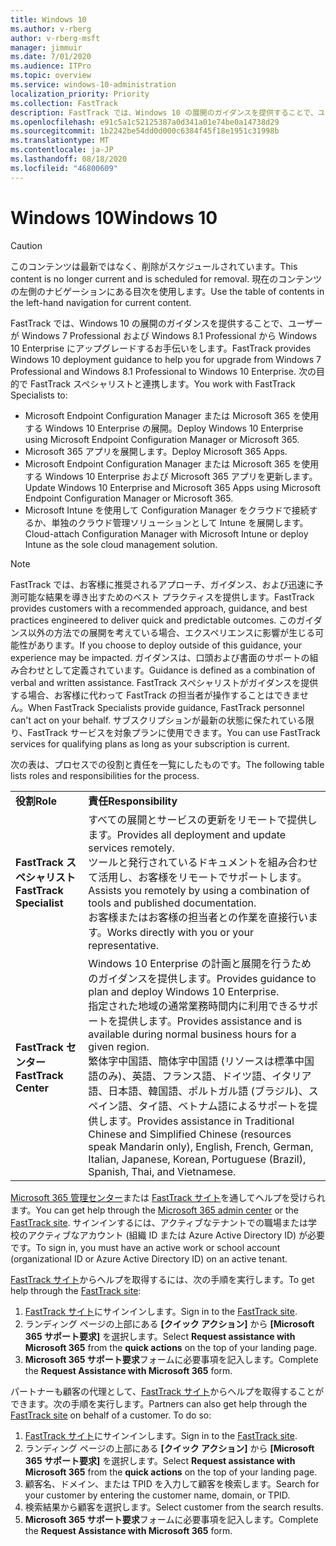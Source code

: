 ```yaml
---
title: Windows 10
ms.author: v-rberg
author: v-rberg-msft
manager: jimmuir
ms.date: 7/01/2020
ms.audience: ITPro
ms.topic: overview
ms.service: windows-10-administration
localization_priority: Priority
ms.collection: FastTrack
description: FastTrack では、Windows 10 の展開のガイダンスを提供することで、ユーザーが Windows 7 Professional および Windows 8.1 Professional から Windows 10 Enterprise にアップグレードするお手伝いをします。
ms.openlocfilehash: e91c5a1c52125387a0d341a01e74be0a14738d29
ms.sourcegitcommit: 1b2242be54dd0d000c6384f45f18e1951c31998b
ms.translationtype: MT
ms.contentlocale: ja-JP
ms.lasthandoff: 08/18/2020
ms.locfileid: "46800609"
---
```

# <a name="windows-10"></a><span data-ttu-id="e3bf9-103">Windows 10</span><span class="sxs-lookup"><span data-stu-id="e3bf9-103">Windows 10</span></span>

> [!CAUTION]
> <span data-ttu-id="e3bf9-104">このコンテンツは最新ではなく、削除がスケジュールされています。</span><span class="sxs-lookup"><span data-stu-id="e3bf9-104">This content is no longer current and is scheduled for removal.</span></span> <span data-ttu-id="e3bf9-105">現在のコンテンツの左側のナビゲーションにある目次を使用します。</span><span class="sxs-lookup"><span data-stu-id="e3bf9-105">Use the table of contents in the left-hand navigation for current content.</span></span>

<span data-ttu-id="e3bf9-106">FastTrack では、Windows 10 の展開のガイダンスを提供することで、ユーザーが Windows 7 Professional および Windows 8.1 Professional から Windows 10 Enterprise にアップグレードするお手伝いをします。</span><span class="sxs-lookup"><span data-stu-id="e3bf9-106">FastTrack provides Windows 10 deployment guidance to help you for upgrade from Windows 7 Professional and Windows 8.1 Professional to Windows 10 Enterprise.</span></span> <span data-ttu-id="e3bf9-107">次の目的で FastTrack スペシャリストと連携します。</span><span class="sxs-lookup"><span data-stu-id="e3bf9-107">You work with FastTrack Specialists to:</span></span>

- <span data-ttu-id="e3bf9-108">Microsoft Endpoint Configuration Manager または Microsoft 365 を使用する Windows 10 Enterprise の展開。</span><span class="sxs-lookup"><span data-stu-id="e3bf9-108">Deploy Windows 10 Enterprise using Microsoft Endpoint Configuration Manager or Microsoft 365.</span></span>
- <span data-ttu-id="e3bf9-109">Microsoft 365 アプリを展開します。</span><span class="sxs-lookup"><span data-stu-id="e3bf9-109">Deploy Microsoft 365 Apps.</span></span> 
- <span data-ttu-id="e3bf9-110">Microsoft Endpoint Configuration Manager または Microsoft 365 を使用する Windows 10 Enterprise および Microsoft 365 アプリを更新します。</span><span class="sxs-lookup"><span data-stu-id="e3bf9-110">Update Windows 10 Enterprise and Microsoft 365 Apps using Microsoft Endpoint Configuration Manager or Microsoft 365.</span></span>
- <span data-ttu-id="e3bf9-111">Microsoft Intune を使用して Configuration Manager をクラウドで接続するか、単独のクラウド管理ソリューションとして Intune を展開します。</span><span class="sxs-lookup"><span data-stu-id="e3bf9-111">Cloud-attach Configuration Manager with Microsoft Intune or deploy Intune as the sole cloud management solution.</span></span>
  
> [!NOTE]
> <span data-ttu-id="e3bf9-112">FastTrack では、お客様に推奨されるアプローチ、ガイダンス、および迅速に予測可能な結果を導き出すためのベスト プラクティスを提供します。</span><span class="sxs-lookup"><span data-stu-id="e3bf9-112">FastTrack provides customers with a recommended approach, guidance, and best practices engineered to deliver quick and predictable outcomes.</span></span> <span data-ttu-id="e3bf9-113">このガイダンス以外の方法での展開を考えている場合、エクスペリエンスに影響が生じる可能性があります。</span><span class="sxs-lookup"><span data-stu-id="e3bf9-113">If you choose to deploy outside of this guidance, your experience may be impacted.</span></span> <span data-ttu-id="e3bf9-114">ガイダンスは、口頭および書面のサポートの組み合わせとして定義されています。</span><span class="sxs-lookup"><span data-stu-id="e3bf9-114">Guidance is defined as a combination of verbal and written assistance.</span></span> <span data-ttu-id="e3bf9-115">FastTrack スペシャリストがガイダンスを提供する場合、お客様に代わって FastTrack の担当者が操作することはできません。</span><span class="sxs-lookup"><span data-stu-id="e3bf9-115">When FastTrack Specialists provide guidance, FastTrack personnel can't act on your behalf.</span></span> <span data-ttu-id="e3bf9-116">サブスクリプションが最新の状態に保たれている限り、FastTrack サービスを対象プランに使用できます。</span><span class="sxs-lookup"><span data-stu-id="e3bf9-116">You can use FastTrack services for qualifying plans as long as your subscription is current.</span></span>  
    
<span data-ttu-id="e3bf9-117">次の表は、プロセスでの役割と責任を一覧にしたものです。</span><span class="sxs-lookup"><span data-stu-id="e3bf9-117">The following table lists roles and responsibilities for the process.</span></span>

|||
|:-----|:-----|
|<span data-ttu-id="e3bf9-118">**役割**</span><span class="sxs-lookup"><span data-stu-id="e3bf9-118">**Role**</span></span> <br/> |<span data-ttu-id="e3bf9-119">**責任**</span><span class="sxs-lookup"><span data-stu-id="e3bf9-119">**Responsibility**</span></span> <br/> |
|<span data-ttu-id="e3bf9-120">**FastTrack スペシャリスト**</span><span class="sxs-lookup"><span data-stu-id="e3bf9-120">**FastTrack Specialist**</span></span> <br/> |<span data-ttu-id="e3bf9-121">すべての展開とサービスの更新をリモートで提供します。</span><span class="sxs-lookup"><span data-stu-id="e3bf9-121">Provides all deployment and update services remotely.</span></span>  <br/> <span data-ttu-id="e3bf9-122">ツールと発行されているドキュメントを組み合わせて活用し、お客様をリモートでサポートします。</span><span class="sxs-lookup"><span data-stu-id="e3bf9-122">Assists you remotely by using a combination of tools and published documentation.</span></span> <br/> <span data-ttu-id="e3bf9-123">お客様またはお客様の担当者との作業を直接行います。</span><span class="sxs-lookup"><span data-stu-id="e3bf9-123">Works directly with you or your representative.</span></span>|
|<span data-ttu-id="e3bf9-124">**FastTrack センター**</span><span class="sxs-lookup"><span data-stu-id="e3bf9-124">**FastTrack Center**</span></span>  <br/> |<span data-ttu-id="e3bf9-125">Windows 10 Enterprise の計画と展開を行うためのガイダンスを提供します。</span><span class="sxs-lookup"><span data-stu-id="e3bf9-125">Provides guidance to plan and deploy Windows 10 Enterprise.</span></span>   <br/> <span data-ttu-id="e3bf9-126">指定された地域の通常業務時間内に利用できるサポートを提供します。</span><span class="sxs-lookup"><span data-stu-id="e3bf9-126">Provides assistance and is available during normal business hours for a given region.</span></span> <br/> <span data-ttu-id="e3bf9-127">繁体字中国語、簡体字中国語 (リソースは標準中国語のみ)、英語、フランス語、ドイツ語、イタリア語、日本語、韓国語、ポルトガル語 (ブラジル)、スペイン語、タイ語、ベトナム語によるサポートを提供します。</span><span class="sxs-lookup"><span data-stu-id="e3bf9-127">Provides assistance in Traditional Chinese and Simplified Chinese (resources speak Mandarin only), English, French, German, Italian, Japanese, Korean, Portuguese (Brazil), Spanish, Thai, and Vietnamese.</span></span>|
 
<span data-ttu-id="e3bf9-128">[Microsoft 365 管理センター](https://go.microsoft.com/fwlink/?linkid=2032704)または [FastTrack サイト](https://go.microsoft.com/fwlink/?linkid=780698)を通してヘルプを受けられます。</span><span class="sxs-lookup"><span data-stu-id="e3bf9-128">You can get help through the [Microsoft 365 admin center](https://go.microsoft.com/fwlink/?linkid=2032704) or the [FastTrack site](https://go.microsoft.com/fwlink/?linkid=780698).</span></span> <span data-ttu-id="e3bf9-129">サインインするには、アクティブなテナントでの職場または学校のアクティブなアカウント (組織 ID または Azure Active Directory ID) が必要です。</span><span class="sxs-lookup"><span data-stu-id="e3bf9-129">To sign in, you must have an active work or school account (organizational ID or Azure Active Directory ID) on an active tenant.</span></span> 

<span data-ttu-id="e3bf9-130">[FastTrack サイト](https://go.microsoft.com/fwlink/?linkid=780698)からヘルプを取得するには、次の手順を実行します。</span><span class="sxs-lookup"><span data-stu-id="e3bf9-130">To get help through the [FastTrack site](https://go.microsoft.com/fwlink/?linkid=780698):</span></span> 
1.    <span data-ttu-id="e3bf9-131">[FastTrack サイト](https://go.microsoft.com/fwlink/?linkid=780698)にサインインします。</span><span class="sxs-lookup"><span data-stu-id="e3bf9-131">Sign in to the [FastTrack site](https://go.microsoft.com/fwlink/?linkid=780698).</span></span> 
2.    <span data-ttu-id="e3bf9-132">ランディング ページの上部にある **[クイック アクション]** から **[Microsoft 365 サポート要求]** を選択します。</span><span class="sxs-lookup"><span data-stu-id="e3bf9-132">Select **Request assistance with Microsoft 365** from the **quick actions** on the top of your landing page.</span></span>
3.    <span data-ttu-id="e3bf9-133">**Microsoft 365 サポート要求**フォームに必要事項を記入します。</span><span class="sxs-lookup"><span data-stu-id="e3bf9-133">Complete the **Request Assistance with Microsoft 365** form.</span></span>
  
<span data-ttu-id="e3bf9-p105">パートナーも顧客の代理として、[FastTrack サイト](https://go.microsoft.com/fwlink/?linkid=780698)からヘルプを取得することができます。次の手順を実行します。</span><span class="sxs-lookup"><span data-stu-id="e3bf9-p105">Partners can also get help through the [FastTrack site](https://go.microsoft.com/fwlink/?linkid=780698) on behalf of a customer. To do so:</span></span>
1.    <span data-ttu-id="e3bf9-136">[FastTrack サイト](https://go.microsoft.com/fwlink/?linkid=780698)にサインインします。</span><span class="sxs-lookup"><span data-stu-id="e3bf9-136">Sign in to the [FastTrack site](https://go.microsoft.com/fwlink/?linkid=780698).</span></span> 
2.    <span data-ttu-id="e3bf9-137">ランディング ページの上部にある **[クイック アクション]** から **[Microsoft 365 サポート要求]** を選択します。</span><span class="sxs-lookup"><span data-stu-id="e3bf9-137">Select **Request assistance with Microsoft 365** from the **quick actions** on the top of your landing page.</span></span>
3.    <span data-ttu-id="e3bf9-138">顧客名、ドメイン、または TPID を入力して顧客を検索します。</span><span class="sxs-lookup"><span data-stu-id="e3bf9-138">Search for your customer by entering the customer name, domain, or TPID.</span></span>
4.    <span data-ttu-id="e3bf9-139">検索結果から顧客を選択します。</span><span class="sxs-lookup"><span data-stu-id="e3bf9-139">Select customer from the search results.</span></span>
5.    <span data-ttu-id="e3bf9-140">**Microsoft 365 サポート要求**フォームに必要事項を記入します。</span><span class="sxs-lookup"><span data-stu-id="e3bf9-140">Complete the **Request Assistance with Microsoft 365** form.</span></span>
 
